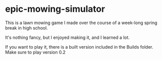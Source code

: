# epic-mowing-simulator
 This is a lawn mowing game I made over the course of a week-long spring break in high school.

 It's nothing fancy, but I enjoyed making it, and I learned a lot.
 
 If you want to play it, there is a built version included in the Builds folder. Make sure to play version 0.2
